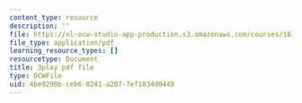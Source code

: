 ```yaml
---
content_type: resource
description: ''
file: https://ol-ocw-studio-app-production.s3.amazonaws.com/courses/18-01sc-single-variable-calculus-fall-2010/4be9290bceb68241a2077ef1834d0449_er_tQOBgo-I.pdf
file_type: application/pdf
learning_resource_types: []
resourcetype: Document
title: 3play pdf file
type: OCWFile
uid: 4be9290b-ceb6-8241-a207-7ef1834d0449
---
```

